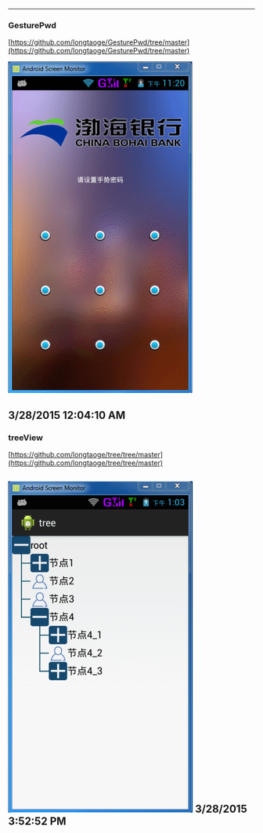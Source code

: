 


----------

### GesturePwd ###
[https://github.com/longtaoge/GesturePwd/tree/master](https://github.com/longtaoge/GesturePwd/tree/master)

![](https://github.com/longtaoge/GesturePwd/raw/master/app/src/main/java/jiugonge.gif)

3/28/2015 12:04:10 AM 
----------
### treeView ###

[https://github.com/longtaoge/tree/tree/master](https://github.com/longtaoge/tree/tree/master)

![](https://github.com/longtaoge/tree/raw/master/tree.gif)
3/28/2015 3:52:52 PM 
----------
